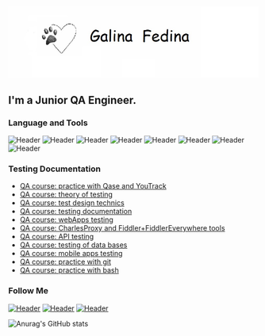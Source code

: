 ![Header](https://github.com/galeneia/galeneia/blob/main/assets/photo.jpg)
## I'm a Junior QA Engineer. 

### Language and Tools
![Header](https://img.shields.io/badge/Postman-090909?style=for-the-badge&logo=postman&logoColor=f76935)
![Header](https://img.shields.io/badge/Swagger-090909?style=for-the-badge&logo=swagger&logoColor=7ede2b)
![Header](https://img.shields.io/badge/Github-090909?style=for-the-badge&logo=github&logoColor=8cc4d7)
![Header](https://img.shields.io/badge/MySQL-090909?style=for-the-badge&logo=mysql&logoColor=00618a)
![Header](https://img.shields.io/badge/DevTools-090909?style=for-the-badge&logo=googlechrome&logoColor=2674f2)
![Header](https://img.shields.io/badge/AndroidStudio-090909?style=for-the-badge&logo=androidstudio&logoColor=3ad07d)
![Header](https://img.shields.io/badge/Fiddler-090909?style=for-the-badge&logo=fiddler&logoColor=8cc4d7)
![Header](https://img.shields.io/badge/CharlesProxy-090909?style=for-the-badge&logo=charlesproxy&logoColor=8cc4d7)

### Testing Documentation
- [QA course: practice with Qase and YouTrack](https://github.com/galeneia/Qase-and-Youtrack)
- [QA course: theory of testing](https://github.com/galeneia/Test-theory.git)
- [QA course: test design technics](https://github.com/galeneia/Test-design.git)
- [QA course: testing documentation](https://github.com/galeneia/Testing-documentation.git)
- [QA course: webApps testing](https://github.com/galeneia/Tesing-of-web-apps.git)
- [QA course: CharlesProxy and Fiddler+FiddlerEverywhere tools](https://github.com/galeneia/Charles-Proxy-and-Fiddler.git)
- [QA course: API testing](https://github.com/galeneia/API-testing.git)
- [QA course: testing of data bases](https://github.com/galeneia/DB-testing.git)
- [QA course: mobile apps testing](https://github.com/galeneia/MobileApp-testing.git)
- [QA course: practice with git](https://github.com/galeneia/git-practice)
- [QA course: practice with bash](https://github.com/galeneia/bash-practice)

### Follow Me

[![Header](https://img.shields.io/badge/Instagram-090909?style=for-the-badge&logo=instagram&logoColor=9939a3)](https://www.instagram.com/galeneiaa/)
[![Header](https://img.shields.io/badge/Telegram-090909?style=for-the-badge&logo=telegram&logoColor=31a5db)](https://t.me/galeneia)
[![Header](https://img.shields.io/badge/Linkedin-090909?style=for-the-badge&logo=linkedin&logoColor=0073b1)](https://www.linkedin.com/in/galina-fedina-24936a257)

![Anurag's GitHub stats](https://github-readme-stats.vercel.app/api?username=galeneia&show_icons=true&theme=radical)